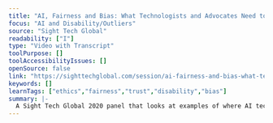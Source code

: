 ```yaml
---
title: "AI, Fairness and Bias: What Technologists and Advocates Need to Do to Ensure That AI Helps Instead of Harms People with Disabilities"
focus: "AI and Disability/Outliers"
source: "Sight Tech Global"
readability: ["I"]
type: "Video with Transcript"
toolPurpose: []
toolAccessibilityIssues: []
openSource: false
link: "https://sighttechglobal.com/session/ai-fairness-and-bias-what-technologists-and-advocates-need-to-do-to-ensure-that-ai-helps-instead-of-harms-people-with-disabilities/"
keywords: []
learnTags: ["ethics","fairness","trust","disability","bias"]
summary: |-
  A Sight Tech Global 2020 panel that looks at examples of where AI technologies inject bias against people with disabilities and offers approaches to help address these issues from the ground up.
---
```


